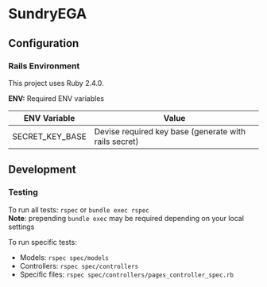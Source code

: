 # SundryEGA

## Configuration

### Rails Environment

This project uses Ruby 2.4.0.

**ENV:** Required ENV variables  

| ENV Variable | Value |
|----|----|
|SECRET_KEY_BASE| Devise required key base (generate with rails secret) |

## Development

### Testing
To run all tests: `rspec` or `bundle exec rspec`  
**Note**: prepending `bundle exec` may be required depending on your local settings

To run specific tests:
* Models: `rspec spec/models`
* Controllers: `rspec spec/controllers`
* Specific files: `rspec spec/controllers/pages_controller_spec.rb`
